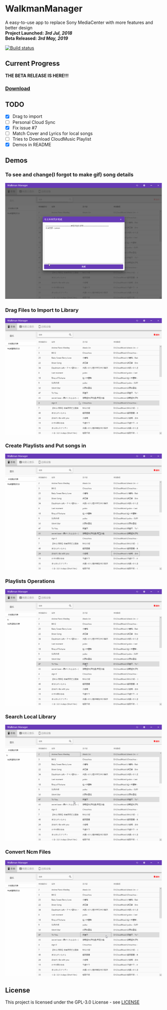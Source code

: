 # WalkmanManager
A easy-to-use app to replace Sony MediaCenter with more features and better design  
 **Project Launched: _3rd Jul, 2018_**  
 **Beta Released: _3rd May, 2019_**

[![Build status](https://ci.appveyor.com/api/projects/status/0a2g6wl6x9mh53bl?svg=true)](https://ci.appveyor.com/project/guo40020/walkmanmanager)

## Current Progress
**THE BETA RELEASE IS HERE!!!**
### [Download](https://github.com/guo40020/WalkmanManager/releases)

## TODO
* [x] Drag to import
* [ ] Personal Cloud Sync
* [x] Fix issue #7
* [ ] Match Cover and Lyrics for local songs
* [ ] Tries to Download CloudMusic Playlist
* [x] Demos in README

## Demos  
### To see and change(I forgot to make gif) song details
![](https://github.com/guo40020/WalkmanManager/blob/master/Demos/MusicDetail.gif?raw=true)
### Drag Files to Import to Library
![](https://github.com/guo40020/WalkmanManager/blob/master/Demos/DragImport.gif?raw=true)
### Create Playlists and Put songs in
![](https://github.com/guo40020/WalkmanManager/blob/master/Demos/Playlists.gif?raw=true)
### Playlists Operations
![](https://github.com/guo40020/WalkmanManager/blob/master/Demos/Playlists2.gif?raw=true)
### Search Local Library
![](https://github.com/guo40020/WalkmanManager/blob/master/Demos/SearchLocal.gif?raw=true)
### Convert Ncm Files
![](https://github.com/guo40020/WalkmanManager/blob/master/Demos/ConvertNcm.gif?raw=true)

## License

This project is licensed under the GPL-3.0 License - see [LICENSE](LICENSE)





